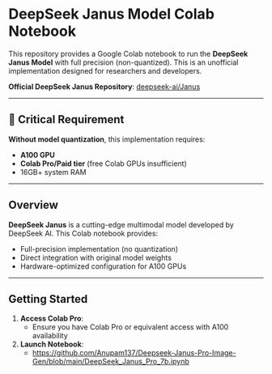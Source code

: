 # DeepSeek Janus Model Colab Notebook

This repository provides a Google Colab notebook to run the **DeepSeek Janus Model** with full precision (non-quantized). This is an unofficial implementation designed for researchers and developers.

**Official DeepSeek Janus Repository**: [deepseek-ai/Janus](https://github.com/deepseek-ai/Janus)

---
## 🚨 Critical Requirement
**Without model quantization**, this implementation requires:
- **A100 GPU**
- **Colab Pro/Paid tier** (free Colab GPUs insufficient)
- 16GB+ system RAM

---
## Overview
**DeepSeek Janus** is a cutting-edge multimodal model developed by DeepSeek AI. This Colab notebook provides:
- Full-precision implementation (no quantization)
- Direct integration with original model weights
- Hardware-optimized configuration for A100 GPUs

---
## Getting Started
1. **Access Colab Pro**:
   - Ensure you have Colab Pro or equivalent access with A100 availability
2. **Launch Notebook**:
   - https://github.com/Anupam137/Deepseek-Janus-Pro-Image-Gen/blob/main/DeepSeek_Janus_Pro_7b.ipynb
